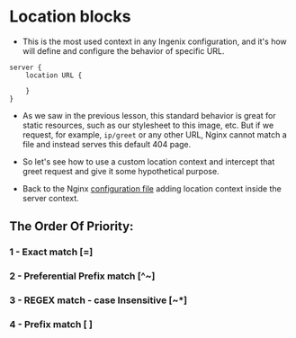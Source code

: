 # Location blocks

- This is the most used context in any Ingenix configuration, and it's how will define and configure the behavior of specific URL.

```
server {
    location URL {

    }
}
```

- As we saw in the previous lesson, this standard behavior is great for static resources, such as our stylesheet to this image, etc. But if we request, for example, `ip/greet` or any other URL, Nginx cannot match a file and instead serves this default 404 page.

- So let's see how to use a custom location context and intercept that greet request and give it some hypothetical purpose.

- Back to the Nginx [configuration file](../02%2BLocation%2BBlocks.conf) adding location context inside the server context.


## The Order Of Priority:
###   1 - Exact match [=]
###   2 - Preferential Prefix match [^~]
###   3 - REGEX match - case Insensitive [~*]
###   4 - Prefix match [ ]